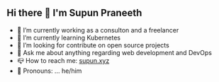 ## Hi there 👋 I'm Supun Praneeth

- 🔭 I’m currently working as a consulton and a freelancer
- 🌱 I’m currently learning Kubernetes
- 💃 I’m looking for contribute on open source projects
- 💬 Ask me about anything regarding web development and DevOps
- 📪 How to reach me: [supun.xyz](https://supun.xyz/)
- 🦮 Pronouns: ... he/him

<!---
spmsupun-certscanner/spmsupun-certscanner is a ✨ special ✨ repository because its `README.md` (this file) appears on your GitHub profile.
You can click the Preview link to take a look at your changes.
--->

